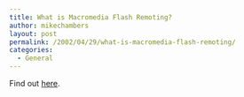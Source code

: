 ```yaml
---
title: What is Macromedia Flash Remoting?
author: mikechambers
layout: post
permalink: /2002/04/29/what-is-macromedia-flash-remoting/
categories:
  - General
---
```



Find out [here][1].

 [1]: http://www.macromedia.com/software/flash/flashremoting/